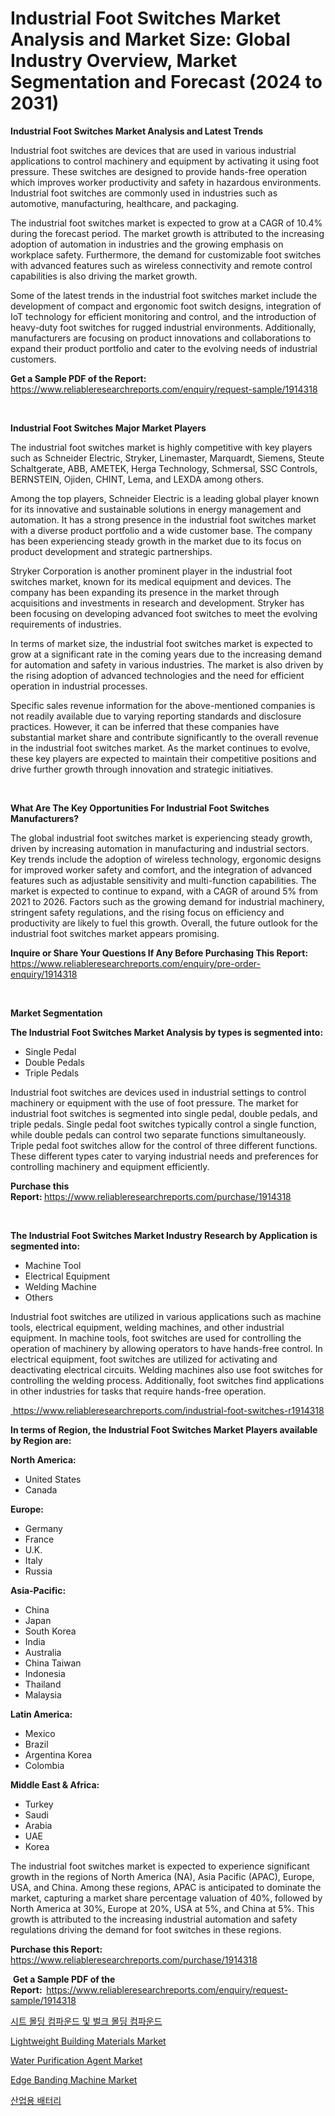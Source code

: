 <p><h1>Industrial Foot Switches Market Analysis and Market Size: Global Industry Overview, Market Segmentation and Forecast (2024 to 2031)</h1></p><p><strong>Industrial Foot Switches Market Analysis and Latest Trends</strong></p>
<p><p>Industrial foot switches are devices that are used in various industrial applications to control machinery and equipment by activating it using foot pressure. These switches are designed to provide hands-free operation which improves worker productivity and safety in hazardous environments. Industrial foot switches are commonly used in industries such as automotive, manufacturing, healthcare, and packaging.</p><p>The industrial foot switches market is expected to grow at a CAGR of 10.4% during the forecast period. The market growth is attributed to the increasing adoption of automation in industries and the growing emphasis on workplace safety. Furthermore, the demand for customizable foot switches with advanced features such as wireless connectivity and remote control capabilities is also driving the market growth.</p><p>Some of the latest trends in the industrial foot switches market include the development of compact and ergonomic foot switch designs, integration of IoT technology for efficient monitoring and control, and the introduction of heavy-duty foot switches for rugged industrial environments. Additionally, manufacturers are focusing on product innovations and collaborations to expand their product portfolio and cater to the evolving needs of industrial customers.</p></p>
<p><strong>Get a Sample PDF of the Report:&nbsp;</strong> <a href="https://www.reliableresearchreports.com/enquiry/request-sample/1914318">https://www.reliableresearchreports.com/enquiry/request-sample/1914318</a></p>
<p>&nbsp;</p>
<p><strong>Industrial Foot Switches Major Market Players</strong></p>
<p><p>The industrial foot switches market is highly competitive with key players such as Schneider Electric, Stryker, Linemaster, Marquardt, Siemens, Steute Schaltgerate, ABB, AMETEK, Herga Technology, Schmersal, SSC Controls, BERNSTEIN, Ojiden, CHINT, Lema, and LEXDA among others.</p><p>Among the top players, Schneider Electric is a leading global player known for its innovative and sustainable solutions in energy management and automation. It has a strong presence in the industrial foot switches market with a diverse product portfolio and a wide customer base. The company has been experiencing steady growth in the market due to its focus on product development and strategic partnerships.</p><p>Stryker Corporation is another prominent player in the industrial foot switches market, known for its medical equipment and devices. The company has been expanding its presence in the market through acquisitions and investments in research and development. Stryker has been focusing on developing advanced foot switches to meet the evolving requirements of industries.</p><p>In terms of market size, the industrial foot switches market is expected to grow at a significant rate in the coming years due to the increasing demand for automation and safety in various industries. The market is also driven by the rising adoption of advanced technologies and the need for efficient operation in industrial processes.</p><p>Specific sales revenue information for the above-mentioned companies is not readily available due to varying reporting standards and disclosure practices. However, it can be inferred that these companies have substantial market share and contribute significantly to the overall revenue in the industrial foot switches market. As the market continues to evolve, these key players are expected to maintain their competitive positions and drive further growth through innovation and strategic initiatives.</p></p>
<p>&nbsp;</p>
<p><strong>What Are The Key Opportunities For Industrial Foot Switches Manufacturers?</strong></p>
<p><p>The global industrial foot switches market is experiencing steady growth, driven by increasing automation in manufacturing and industrial sectors. Key trends include the adoption of wireless technology, ergonomic designs for improved worker safety and comfort, and the integration of advanced features such as adjustable sensitivity and multi-function capabilities. The market is expected to continue to expand, with a CAGR of around 5% from 2021 to 2026. Factors such as the growing demand for industrial machinery, stringent safety regulations, and the rising focus on efficiency and productivity are likely to fuel this growth. Overall, the future outlook for the industrial foot switches market appears promising.</p></p>
<p><strong>Inquire or Share Your Questions If Any Before Purchasing This Report:</strong> <a href="https://www.reliableresearchreports.com/enquiry/pre-order-enquiry/1914318">https://www.reliableresearchreports.com/enquiry/pre-order-enquiry/1914318</a></p>
<p>&nbsp;</p>
<p><strong>Market Segmentation</strong></p>
<p><strong>The Industrial Foot Switches Market Analysis by types is segmented into:</strong></p>
<p><ul><li>Single Pedal</li><li>Double Pedals</li><li>Triple Pedals</li></ul></p>
<p><p>Industrial foot switches are devices used in industrial settings to control machinery or equipment with the use of foot pressure. The market for industrial foot switches is segmented into single pedal, double pedals, and triple pedals. Single pedal foot switches typically control a single function, while double pedals can control two separate functions simultaneously. Triple pedal foot switches allow for the control of three different functions. These different types cater to varying industrial needs and preferences for controlling machinery and equipment efficiently.</p></p>
<p><strong>Purchase this Report:&nbsp;</strong><a href="https://www.reliableresearchreports.com/purchase/1914318">https://www.reliableresearchreports.com/purchase/1914318</a></p>
<p>&nbsp;</p>
<p><strong>The Industrial Foot Switches Market Industry Research by Application is segmented into:</strong></p>
<p><ul><li>Machine Tool</li><li>Electrical Equipment</li><li>Welding Machine</li><li>Others</li></ul></p>
<p><p>Industrial foot switches are utilized in various applications such as machine tools, electrical equipment, welding machines, and other industrial equipment. In machine tools, foot switches are used for controlling the operation of machinery by allowing operators to have hands-free control. In electrical equipment, foot switches are utilized for activating and deactivating electrical circuits. Welding machines also use foot switches for controlling the welding process. Additionally, foot switches find applications in other industries for tasks that require hands-free operation.</p></p>
<p><a href="https://www.reliableresearchreports.com/industrial-foot-switches-r1914318">&nbsp;https://www.reliableresearchreports.com/industrial-foot-switches-r1914318</a></p>
<p><strong>In terms of Region, the Industrial Foot Switches Market Players available by Region are:</strong></p>
<p>
    <p> <strong> North America: </strong>
        <ul>
            <li>United States</li>
            <li>Canada</li>
        </ul>
        </p> 
    <p> <strong> Europe: </strong>
        <ul>
            <li>Germany</li>
            <li>France</li>
            <li>U.K.</li>
            <li>Italy</li>
            <li>Russia</li>
        </ul>
        </p> 
    <p> <strong> Asia-Pacific: </strong>
        <ul>
            <li>China</li>
            <li>Japan</li>
            <li>South Korea</li>
            <li>India</li>
            <li>Australia</li>
            <li>China Taiwan</li>
            <li>Indonesia</li>
            <li>Thailand</li>
            <li>Malaysia</li>
        </ul>
        </p> 
    <p> <strong> Latin America: </strong>
        <ul>
            <li>Mexico</li>
            <li>Brazil</li>
            <li>Argentina Korea</li>
            <li>Colombia</li>
        </ul>
        </p> 
    <p> <strong> Middle East & Africa: </strong>
        <ul>
            <li>Turkey</li>
            <li>Saudi</li>
            <li>Arabia</li>
            <li>UAE</li>
            <li>Korea</li>
        </ul>
    </p>
    </p>
<p><p>The industrial foot switches market is expected to experience significant growth in the regions of North America (NA), Asia Pacific (APAC), Europe, USA, and China. Among these regions, APAC is anticipated to dominate the market, capturing a market share percentage valuation of 40%, followed by North America at 30%, Europe at 20%, USA at 5%, and China at 5%. This growth is attributed to the increasing industrial automation and safety regulations driving the demand for foot switches in these regions.</p></p>
<p><strong>Purchase this Report: </strong><a href="https://www.reliableresearchreports.com/purchase/1914318">https://www.reliableresearchreports.com/purchase/1914318</a></p>
<p>&nbsp;<strong>Get a Sample PDF of the Report:&nbsp;&nbsp;</strong><a href="https://www.reliableresearchreports.com/enquiry/request-sample/1914318">https://www.reliableresearchreports.com/enquiry/request-sample/1914318</a></p>
<p><strong></strong></p>
<p><p><a href="https://github.com/trmesnao7959541/Market-Research-Report-List-1/blob/main/384551630468.md">시트 몰딩 컴파운드 및 벌크 몰딩 컴파운드</a></p><p><a href="https://issuu.com/reportprime-2/docs/lightweight-building-materials-market-size-2030.pp">Lightweight Building Materials Market</a></p><p><a href="https://issuu.com/reportprime-2/docs/water-purification-agent-market-size-2030.pptx">Water Purification Agent Market</a></p><p><a href="https://github.com/singletonthaxterkelliehr2df/Market-Research-Report-List-2/blob/main/edge-banding-machine-market.md">Edge Banding Machine Market</a></p><p><a href="https://github.com/vsn7qpua81q/Market-Research-Report-List-1/blob/main/182041530469.md">산업용 배터리</a></p></p>
